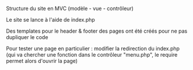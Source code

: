 Structure du site en MVC (modèle - vue - contrôleur)

Le site se lance à l'aide de index.php

Des templates pour le header & footer des pages ont été créés pour ne pas dupliquer le code

Pour tester une page en particulier : modifier la redirection du index.php (qui va chercher une fonction dans le contrôleur "menu.php", le require permet alors d'ouvrir la page)
